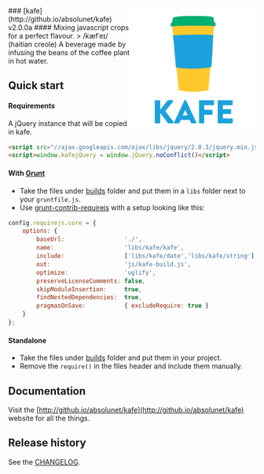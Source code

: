 <img align="right" src="kafe.png" width="256" height="256" />
### [kafe](http://github.io/absolunet/kafe) v2.0.0a
#### Mixing javascript crops for a perfect flavour.
> /kæfˈeɪ/ (haitian creole) A beverage made by infusing the beans of the coffee plant in hot water.

<br>

## Quick start

#### Requirements
A jQuery instance that will be copied in kafe.

```html
<script src="//ajax.googleapis.com/ajax/libs/jquery/2.0.3/jquery.min.js"></script>
<script>window.kafejQuery = window.jQuery.noConflict()</script>
```

#### With [Grunt](http://gruntjs.com/)
- Take the files under [builds](builds) folder and put them in a `libs` folder next to your `gruntfile.js`.
- Use [grunt-contrib-requirejs](https://github.com/gruntjs/grunt-contrib-requirejs) with a setup looking like this:

```js
config.requirejs.core = {
	options: {
		baseUrl:                 './',
		name:                    'libs/kafe/kafe',
		include:                 ['libs/kafe/date','libs/kafe/string'],
		out:                     'js/kafe-build.js',
		optimize:                'uglify',
		preserveLicenseComments: false,
		skipModuleInsertion:     true,
		findNestedDependencies:  true,
		pragmasOnSave:           { excludeRequire: true }
	}
};
```

#### Standalone
- Take the files under [builds](builds) folder and put them in your project.
- Remove the `require()` in the files header and include them manually.


## Documentation
Visit the [http://github.io/absolunet/kafe](http://github.io/absolunet/kafe) website for all the things.

## Release history
See the [CHANGELOG](CHANGELOG).
